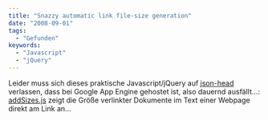 ```yaml
---
title: "Snazzy automatic link file-size generation"
date: "2008-09-01"
tags:
  - "Gefunden"
keywords:
  - "Javascript"
  - "jQuery"
---
```


Leider muss sich dieses praktische Javascript/jQuery auf [json-head](http://simonwillison.net/2008/Jul/29/jsonhead/) verlassen, dass bei Google App Engine gehostet ist, also dauernd ausfällt…: [addSizes.js](http://natbat.net/2008/Aug/27/addSizes/) zeigt die Größe verlinkter Dokumente im Text einer Webpage direkt am Link an…
